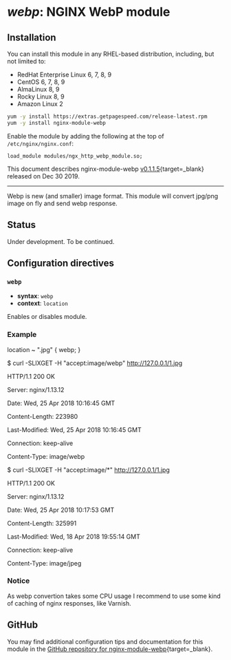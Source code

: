 # *webp*: NGINX WebP module


## Installation

You can install this module in any RHEL-based distribution, including, but not limited to:

* RedHat Enterprise Linux 6, 7, 8, 9
* CentOS 6, 7, 8, 9
* AlmaLinux 8, 9
* Rocky Linux 8, 9
* Amazon Linux 2

```bash
yum -y install https://extras.getpagespeed.com/release-latest.rpm
yum -y install nginx-module-webp
```

Enable the module by adding the following at the top of `/etc/nginx/nginx.conf`:

```nginx
load_module modules/ngx_http_webp_module.so;
```


This document describes nginx-module-webp [v0.1.1.5](https://github.com/dvershinin/ngx_webp/releases/tag/0.1.1.5){target=_blank} 
released on Dec 30 2019.

<hr />

Webp is new (and smaller) image format. This module will convert jpg/png image on fly and send webp response.

## Status

Under development. To be continued.

## Configuration directives

### `webp`

- **syntax**: `webp`
- **context**: `location`

Enables or disables module.

### Example

location ~ "\.jpg" {
webp;
}

$ curl -SLIXGET -H "accept:image/webp" http://127.0.0.1/1.jpg

HTTP/1.1 200 OK

Server: nginx/1.13.12

Date: Wed, 25 Apr 2018 10:16:45 GMT

Content-Length: 223980

Last-Modified: Wed, 25 Apr 2018 10:16:45 GMT

Connection: keep-alive

Content-Type: image/webp



$ curl -SLIXGET -H "accept:image/*" http://127.0.0.1/1.jpg

HTTP/1.1 200 OK

Server: nginx/1.13.12

Date: Wed, 25 Apr 2018 10:17:53 GMT

Content-Length: 325991

Last-Modified: Wed, 18 Apr 2018 19:55:14 GMT

Connection: keep-alive

Content-Type: image/jpeg

### Notice
As webp convertion takes some CPU usage I recommend to use some kind of caching of nginx responses, like Varnish.

## GitHub

You may find additional configuration tips and documentation for this module in the [GitHub 
repository for 
nginx-module-webp](https://github.com/dvershinin/ngx_webp){target=_blank}.